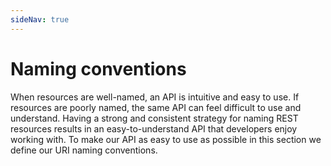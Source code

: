 ```yaml
---
sideNav: true
---
```


# Naming conventions

When resources are well-named, an API is intuitive and easy to use.
If resources are poorly named, the same API can feel difficult to use and understand.
Having a strong and consistent strategy for naming REST resources results in an easy-to-understand API that developers enjoy working with.
To make our API as easy to use as possible in this section we define our URI naming conventions.
